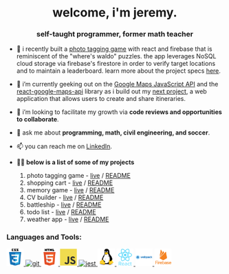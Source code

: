 <h1 align="center">welcome, i'm jeremy.</h1>
<h3 align="center">self-taught programmer, former math teacher</h3>

- 🔭 i recently built a [photo tagging game](https://github.com/jernestmyers/photo-tag-game#readme) with react and firebase that is reminiscent of the "where's waldo" puzzles. the app leverages NoSQL cloud storage via firebase's firestore in order to verify target locations and to maintain a leaderboard. learn more about the project specs [here](https://www.theodinproject.com/paths/full-stack-javascript/courses/javascript/lessons/where-s-waldo-a-photo-tagging-app).

- 🌱 i’m currently geeking out on the [Google Maps JavaScript API](https://developers.google.com/maps/documentation/javascript/overview?hl=en) and the [react-google-maps-api](https://github.com/JustFly1984/react-google-maps-api) library as i build out my [next project](https://github.com/jernestmyers/catch-me-at), a web application that allows users to create and share itineraries.

- 🤝 i’m looking to facilitate my growth via **code reviews and opportunities to collaborate**.

- 💬 ask me about **programming, math, civil engineering, and soccer**.

- 📫 you can reach me on [LinkedIn](https://www.linkedin.com/in/jernestmyers).

- 👨‍💻 **below is a list of some of my projects**
    1. photo tagging game   -   [live](https://jernestmyers.github.io/photo-tag-game/) / [README](https://github.com/jernestmyers/photo-tag-game#readme)
    2. shopping cart        -   [live](https://jernestmyers.github.io/shopping-cart/) / [README](https://github.com/jernestmyers/shopping-cart#readme)
    3. memory game          -   [live](https://jernestmyers.github.io/memory-game/) / [README](https://github.com/jernestmyers/memory-game#readme)
    4. CV builder           -   [live](https://jernestmyers.github.io/cv-project/) / [README](https://github.com/jernestmyers/cv-project#readme)
    5. battleship           -   [live](https://jernestmyers.github.io/battleship/) / [README](https://github.com/jernestmyers/battleship#readme)
    6. todo list            -   [live](https://jernestmyers.github.io/todo-list/) / [README](https://github.com/jernestmyers/todo-list#readme)
    7. weather app          -   [live](https://jernestmyers.github.io/weather-app/) / [README](https://github.com/jernestmyers/weather-app#readme)

<h3 align="left">Languages and Tools:</h3>
<p align="left"> <a href="https://www.w3schools.com/css/" target="_blank"> <img src="https://raw.githubusercontent.com/devicons/devicon/master/icons/css3/css3-original-wordmark.svg" alt="css3" width="40" height="40"/> </a> <a href="https://git-scm.com/" target="_blank"> <img src="https://www.vectorlogo.zone/logos/git-scm/git-scm-icon.svg" alt="git" width="40" height="40"/> </a> <a href="https://www.w3.org/html/" target="_blank"> <img src="https://raw.githubusercontent.com/devicons/devicon/master/icons/html5/html5-original-wordmark.svg" alt="html5" width="40" height="40"/> </a> <a href="https://developer.mozilla.org/en-US/docs/Web/JavaScript" target="_blank"> <img src="https://raw.githubusercontent.com/devicons/devicon/master/icons/javascript/javascript-original.svg" alt="javascript" width="40" height="40"/> </a> <a href="https://jestjs.io" target="_blank"> <img src="https://www.vectorlogo.zone/logos/jestjsio/jestjsio-icon.svg" alt="jest" width="40" height="40"/> </a> <a href="https://www.linux.org/" target="_blank"> <img src="https://raw.githubusercontent.com/devicons/devicon/master/icons/linux/linux-original.svg" alt="linux" width="40" height="40"/> </a> <a href="https://reactjs.org/" target="_blank"> <img src="https://raw.githubusercontent.com/devicons/devicon/master/icons/react/react-original-wordmark.svg" alt="react" width="40" height="40"/> </a> <a href="https://webpack.js.org" target="_blank"> <img src="https://raw.githubusercontent.com/devicons/devicon/d00d0969292a6569d45b06d3f350f463a0107b0d/icons/webpack/webpack-original-wordmark.svg" alt="webpack" width="40" height="40"/> </a> <a href="https://firebase.google.com/" target="_blank"> <img src="https://raw.githubusercontent.com/devicons/devicon/master/icons/firebase/firebase-plain-wordmark.svg" alt="firebase" width="40" height="40"/> </a> </p>

